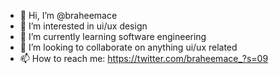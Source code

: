 - 👋 Hi, I’m @braheemace
- 👀 I’m interested in ui/ux design
- 🌱 I’m currently learning software engineering
- 💞️ I’m looking to collaborate on anything ui/ux related
- 📫 How to reach me: https://twitter.com/braheemace_?s=09

<!---
braheemace/braheemace is a ✨ special ✨ repository because its `README.md` (this file) appears on your GitHub profile.
You can click the Preview link to take a look at your changes.
--->

